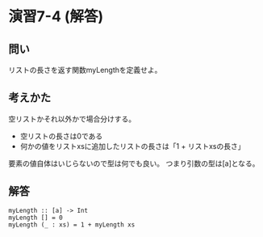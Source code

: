 演習7-4 (解答)
==============

問い
----

リストの長さを返す関数myLengthを定義せよ。

考えかた
--------

空リストかそれ以外かで場合分けする。

* 空リストの長さは0である
* 何かの値をリストxsに追加したリストの長さは「1 + リストxsの長さ」

要素の値自体はいじらないので型は何でも良い。
つまり引数の型は[a]となる。

解答
----

    myLength :: [a] -> Int
    myLength [] = 0
    myLength (_ : xs) = 1 + myLength xs
